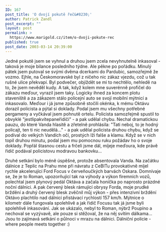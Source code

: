 ```yaml
---
ID: 167
post_title: 'O dvojí pokutě řeč&#8230;'
author: Patrick Zandl
post_excerpt: ""
layout: post
permalink: >
  https://www.marigold.cz/item/o-dvoji-pokute-rec
published: true
post_date: 2003-03-14 20:39:00
---
```

<P>Jedné pokutě jsem se vyhnul a druhou jsem zcela nevyhnutelně inkasoval - taková je moje bilance posledního týdne. Ale pěkne po pořádku. Minulý pátek jsem putoval se svými dvěma dcerkami do Pardubic, samozřejmě že vozmo. Ejhle, na Českomoravské byl z ničeho nic zákaz vjezdu, což u tak rušné ulice překvapí. Byl podvečer, objíždět se mi to nechtělo, nehledě na to, že jsem nevěděl kudy. A tak, když kolem mne suverénně profičel do zákazu meďour, vyrazil jsem taky. Logicky ihned za koncem plotu staveniště a za zákazem stálo policejní auto se svojí mobilní mýtnicí a inkasovalo. Meďour i já jsme způsobně stočili okénka, k mému Oktávu dorazil policista a pýtal si doklady. Podal jsem mu všechny potřebné pergameny a vyčkával jsem pohnutě ortelu. Policista samozřejmě spustil to obvyklé "jestlipakvítepaneřidiči" - a pak udělal chybu. Nechal dramatickou pauzu, do které Vanda hlasitě a zřetelně prohlásila: "Tati neboj, to je hodný policajt, ten ti nic neudělá..." - a pak udělal policista druhou chybu, když se podíval do velkých Vandích očí, prostých lži falše a klamu. Když se v nich topil druhou minutu, podal jsem mu pomocnou ruku požádav ho o svoje doklady. Popřál štasnou cestu a frčeli jsme dál, míjeje meďoura, kde právě řidič podával policistovu modravou bankovku...</P>
<P>Druhé setkání bylo méně úspěšné, protože absentovala Vanda. Na začátku dálnice z Teplic na Prahu mne při návratu z CeBITu provokativně míjel rychle akcelerující Ford Focus v červeňoučkých barvách Oskara. Domnívaje se, že je to Roman, upozorňující tak na výhody a výkon firemních vozů, polechtal jsem plynový pedál Oktáva a začala honička po naprosto prázdné noční dálnici. A pak červený blesk rámující obrysy Forda, moje prudké brždění a druhý červený blesk zvěčnil můj výkon - přes intenzivní brždění Oktávo plachtilo nad dálnicí přistávací rychlostí 157 km/h. Mýtnice o kilometr dále fungovala spolehlivě a jak řidič Focusu tak já jsme byli spolehlivě inkasování. Jak se ukázalo, nebyl to Roman, nýbrž Poupíno a nechoval se vyzývavě, ale pouze si stěžoval, že na něj svítím dálkama... Jsou to zajímavá setkání o půlnoci v mrazu na dálnici. Dálniční policie - where people meets together :)</P>